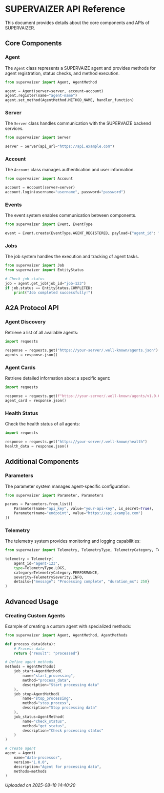 # SUPERVAIZER API Reference

This document provides details about the core components and APIs of SUPERVAIZER.

## Core Components

### Agent

The `Agent` class represents a SUPERVAIZE agent and provides methods for agent registration, status checks, and method execution.

```python
from supervaizer import Agent, AgentMethod

agent = Agent(server=server, account=account)
agent.register(name="agent-name")
agent.set_method(AgentMethod.METHOD_NAME, handler_function)
```

### Server

The `Server` class handles communication with the SUPERVAIZE backend services.

```python
from supervaizer import Server

server = Server(api_url="https://api.example.com")
```

### Account

The `Account` class manages authentication and user information.

```python
from supervaizer import Account

account = Account(server=server)
account.login(username="username", password="password")
```

### Events

The event system enables communication between components.

```python
from supervaizer import Event, EventType

event = Event.create(EventType.AGENT_REGISTERED, payload={"agent_id": "123"})
```

### Jobs

The job system handles the execution and tracking of agent tasks.

```python
from supervaizer import Job
from supervaizer import EntityStatus

# Check job status
job = agent.get_job(job_id="job-123")
if job.status == EntityStatus.COMPLETED:
    print("Job completed successfully!")
```

## A2A Protocol API

### Agent Discovery

Retrieve a list of all available agents:

```python
import requests

response = requests.get("https://your-server/.well-known/agents.json")
agents = response.json()
```

### Agent Cards

Retrieve detailed information about a specific agent:

```python
import requests

response = requests.get(f"https://your-server/.well-known/agents/v1.0.0/myagent_agent.json")
agent_card = response.json()
```

### Health Status

Check the health status of all agents:

```python
import requests

response = requests.get("https://your-server/.well-known/health")
health_data = response.json()
```

## Additional Components

### Parameters

The parameter system manages agent-specific configuration:

```python
from supervaizer import Parameter, Parameters

params = Parameters.from_list([
    Parameter(name="api_key", value="your-api-key", is_secret=True),
    Parameter(name="endpoint", value="https://api.example.com")
])
```

### Telemetry

The telemetry system provides monitoring and logging capabilities:

```python
from supervaizer import Telemetry, TelemetryType, TelemetryCategory, TelemetrySeverity

telemetry = Telemetry(
    agent_id="agent-123",
    type=TelemetryType.LOGS,
    category=TelemetryCategory.PERFORMANCE,
    severity=TelemetrySeverity.INFO,
    details={"message": "Processing complete", "duration_ms": 250}
)
```

## Advanced Usage

### Creating Custom Agents

Example of creating a custom agent with specialized methods:

```python
from supervaizer import Agent, AgentMethod, AgentMethods

def process_data(data):
    # Process data
    return {"result": "processed"}

# Define agent methods
methods = AgentMethods(
    job_start=AgentMethod(
        name="start_processing",
        method="process_data",
        description="Start processing data"
    ),
    job_stop=AgentMethod(
        name="stop_processing",
        method="stop_process",
        description="Stop processing data"
    ),
    job_status=AgentMethod(
        name="check_status",
        method="get_status",
        description="Check processing status"
    )
)

# Create agent
agent = Agent(
    name="data-processor",
    version="1.0.0",
    description="Agent for processing data",
    methods=methods
)
```


*Uploaded on 2025-08-10 14:40:20*